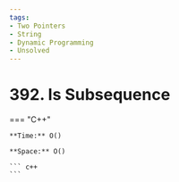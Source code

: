 ```yaml
---
tags:
- Two Pointers
- String
- Dynamic Programming
- Unsolved
---
```



# 392. Is Subsequence

=== "C++"

    **Time:** O()

    **Space:** O()

    ``` c++
    ```